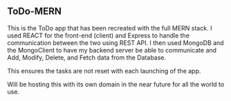 ## ToDo-MERN

This is the ToDo app that has been recreated with the full MERN stack.
I used REACT for the front-end (client) and Express to handle the communication between the two using REST API.
I then used MongoDB and the MongoClient to have my backend server be able to communicate and Add, Modify, Delete, and Fetch data from the Database.

This ensures the tasks are not reset with each launching of the app.

Will be hosting this with its own domain in the near future for all the world to use.
 
 
